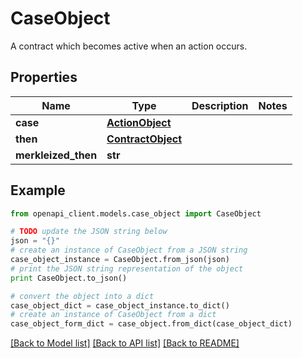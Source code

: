# CaseObject

A contract which becomes active when an action occurs.

## Properties
Name | Type | Description | Notes
------------ | ------------- | ------------- | -------------
**case** | [**ActionObject**](ActionObject.md) |  | 
**then** | [**ContractObject**](ContractObject.md) |  | 
**merkleized_then** | **str** |  | 

## Example

```python
from openapi_client.models.case_object import CaseObject

# TODO update the JSON string below
json = "{}"
# create an instance of CaseObject from a JSON string
case_object_instance = CaseObject.from_json(json)
# print the JSON string representation of the object
print CaseObject.to_json()

# convert the object into a dict
case_object_dict = case_object_instance.to_dict()
# create an instance of CaseObject from a dict
case_object_form_dict = case_object.from_dict(case_object_dict)
```
[[Back to Model list]](../README.md#documentation-for-models) [[Back to API list]](../README.md#documentation-for-api-endpoints) [[Back to README]](../README.md)


